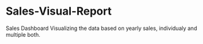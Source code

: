 # Sales-Visual-Report
Sales Dashboard Visualizing the data based on yearly sales, individualy and multiple both.
